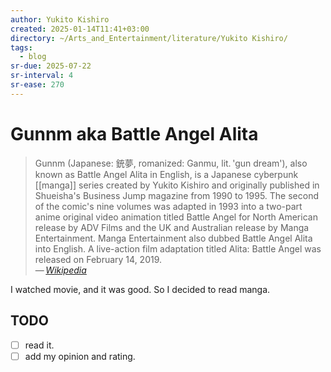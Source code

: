 ```yaml
---
author: Yukito Kishiro
created: 2025-01-14T11:41+03:00
directory: ~/Arts_and_Entertainment/literature/Yukito Kishiro/
tags:
  - blog
sr-due: 2025-07-22
sr-interval: 4
sr-ease: 270
---
```


# Gunnm aka Battle Angel Alita

> Gunnm (Japanese: 銃夢, romanized: Ganmu, lit. 'gun dream'), also known as Battle Angel Alita in English, is a Japanese cyberpunk [[manga]] series created by Yukito Kishiro and originally published in Shueisha's Business Jump magazine from 1990 to 1995. The second of the comic's nine volumes was adapted in 1993 into a two-part anime original video animation titled Battle Angel for North American release by ADV Films and the UK and Australian release by Manga Entertainment. Manga Entertainment also dubbed Battle Angel Alita into English. A live-action film adaptation titled Alita: Battle Angel was released on February 14, 2019.\
> — <cite>[Wikipedia](https://en.wikipedia.org/wiki/Battle_Angel_Alita)</cite>

I watched movie, and it was good. So I decided to read manga.

## TODO

- [ ] read it.
- [ ] add my opinion and rating.
